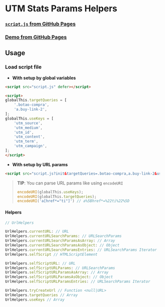 # UTM Stats Params Helpers

### [`script.js` from GitHub Pages](https://tiagofrancafernandes.github.io/UTM-Stats-Params-Helpers/script.js)
### [Demo from GitHub Pages](https://tiagofrancafernandes.github.io/UTM-Stats-Params-Helpers)

## Usage

### Load script file

* **With setup by global variables**

```html
<script src="script.js" defer></script>

<script>
globalThis.targetQueries = [
    '.botao-compra',
    'a.buy-link-2',
];
globalThis.useKeys = [
    'utm_source',
    'utm_medium',
    'utm_id',
    'utm_content',
    'utm_term',
    'utm_campaign',
];
</script>
```

* **With setup by URL params**

```html
<script src="script.js?init&targetQueries=.botao-compra,a.buy-link-2&useKeys=utm_source,utm_medium,utm_id,utm_content,utm_term,utm_campaign" defer></script>
```

> **TIP**: You can parse URL params like using `encodeURI`
>
> ```js
> encodeURI(globalThis.useKeys);
> encodeURI(globalThis.targetQueries);
> encodeURI('a[href*="ti"]') // a%5Bhref*=%22ti%22%5D
> ```


#### Helpers

```js
// UrlHelpers

UrlHelpers.currentURL: // URL
UrlHelpers.currentURLSearchParams: // URLSearchParams
UrlHelpers.currentURLSearchParamsAsArray: // Array
UrlHelpers.currentURLSearchParamsAsObject: // Object
UrlHelpers.currentURLSearchParamsEntries: // URLSearchParams Iterator
UrlHelpers.selfScript // HTMLScriptElement

UrlHelpers.selfScriptURL: // URL
UrlHelpers.selfScriptURLParams: // URLSearchParams
UrlHelpers.selfScriptURLParamsAsArray: // Array
UrlHelpers.selfScriptURLParamsAsObject: // Object
UrlHelpers.selfScriptURLParamsEntries: // URLSearchParams Iterator

UrlHelpers.tryCreateUrl // Function <null|URL>
UrlHelpers.targetQueries // Array
UrlHelpers.useKeys // Array
```
